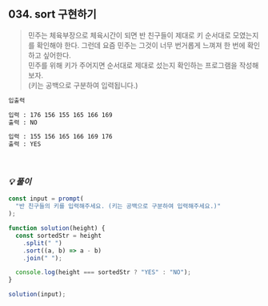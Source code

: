 ## 034. sort 구현하기

> 민주는 체육부장으로 체육시간이 되면 반 친구들이 제대로 키 순서대로 모였는지를 확인해야 한다. 그런데 요즘 민주는 그것이 너무 번거롭게 느껴져 한 번에 확인하고 싶어한다. <br>
> 민주를 위해 키가 주어지면 순서대로 제대로 섰는지 확인하는 프로그램을 작성해보자. <Br>
> (키는 공백으로 구분하여 입력됩니다.)

```md
입출력

입력 : 176 156 155 165 166 169
출력 : NO

입력 : 155 156 165 166 169 176
출력 : YES
```

<br>

### _💡 풀이_

```js
const input = prompt(
  "반 친구들의 키를 입력해주세요. (키는 공백으로 구분하여 입력해주세요.)"
);

function solution(height) {
  const sortedStr = height
    .split(" ")
    .sort((a, b) => a - b)
    .join(" ");

  console.log(height === sortedStr ? "YES" : "NO");
}

solution(input);
```
